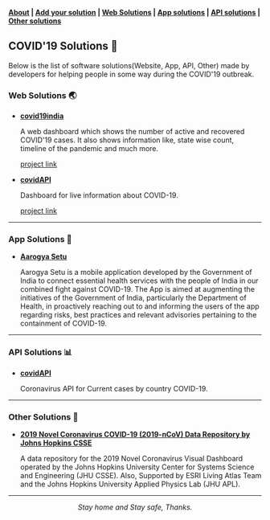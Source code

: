 **[About](about.md) | [Add your solution](add_your_solution.md) | [Web Solutions](#web-solutions) | [App solutions](#app-solutions) | [API solutions](#api-solutions) | [Other solutions](#other-solutions)**

## COVID'19 Solutions :page_facing_up:

Below is the list of software solutions(Website, App, API, Other) made by developers for helping people in some way during the COVID'19 outbreak. 

### Web Solutions :earth_asia:

+ **[covid19india](https://www.covid19india.org/)**
    
     A web dashboard which shows the number of active and recovered COVID'19 cases. 
     It also shows information like, state wise count, timeline of the pandemic and much more.
     
     [project link](https://github.com/covid19india/covid19india-react)
     
+ **[covidAPI](https://coronavirus-19-api.herokuapp.com/)**
    
     Dashboard for live information about COVID-19.
     
     [project link](https://github.com/javieraviles/covidAPI)
     
----
### App Solutions :iphone:

+ **[Aarogya Setu](https://play.google.com/store/apps/details?id=nic.goi.aarogyasetu)**

    Aarogya Setu is a mobile application developed by the Government of India to connect essential health services with the
    people of India in our combined fight against COVID-19. The App is aimed at augmenting the initiatives of the Government
    of India, particularly the Department of Health, in proactively reaching out to and informing the users of the app
    regarding risks, best practices and relevant advisories pertaining to the containment of COVID-19.

----
### API Solutions :bar_chart:

+ **[covidAPI](https://github.com/javieraviles/covidAPI)**
     
     Coronavirus API for Current cases by country COVID-19. 

----
### Other Solutions :wrench:

+ **[2019 Novel Coronavirus COVID-19 (2019-nCoV) Data Repository by Johns Hopkins CSSE](https://github.com/CSSEGISandData/COVID-19)**
 
    A data repository for the 2019 Novel Coronavirus Visual Dashboard operated by the Johns Hopkins University Center for
    Systems Science and Engineering (JHU CSSE). Also, Supported by ESRI Living Atlas Team and the Johns Hopkins University
    Applied Physics Lab (JHU APL).
    

----

<p align="center"> <i>Stay home and Stay safe, Thanks.</i> </p>
